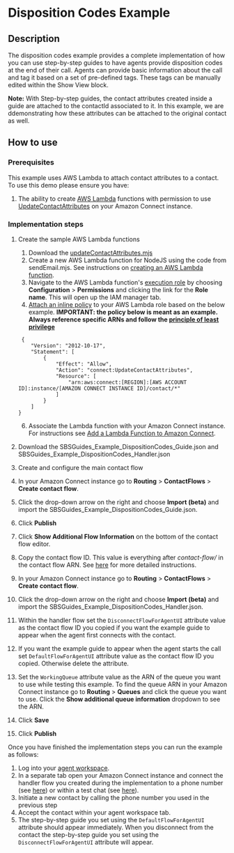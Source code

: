 # Disposition Codes Example

## Description
The disposition codes example provides a complete implementation of how you can use step-by-step guides to have agents provide disposition codes at the end of their call. Agents can provide basic information about the call and tag it based on a set of pre-defined tags. These tags can be manually edited within the Show View block.

**Note:** With Step-by-step guides, the contact attributes created inside a guide are attached to the contactId associated to it. In this example, we are ddemonstrating how these attributes can be attached to the original contact as well. 

## How to use

### Prerequisites
This example uses AWS Lambda to attach contact attributes to a contact. To use this demo please ensure you have:
1. The ability to create [AWS Lambda](https://aws.amazon.com/lambda/) functions with permission to use [UpdateContactAttributes](https://docs.aws.amazon.com/connect/latest/APIReference/API_UpdateContactAttributes.html) on your Amazon Connect instance.
### Implementation steps
1. Create the sample AWS Lambda functions
    1. Download the [updateContactAttributes.mjs](./sampleLamba/updateContactAttributes.mjs)
    1. Create a new AWS Lambda function for NodeJS using the code from sendEmail.mjs. See instructions on [creating an AWS Lambda function](https://docs.aws.amazon.com/lambda/latest/dg/lambda-nodejs.html).
    1. Navigate to the AWS Lambda function's [execution role](https://docs.aws.amazon.com/lambda/latest/dg/lambda-intro-execution-role.html) by choosing **Configuration** > **Permissions** and clicking the link for the **Role name**. This will open up the IAM manager tab.
    1. [Attach an inline policy](https://docs.aws.amazon.com/IAM/latest/UserGuide/access_policies_manage-attach-detach.html#add-policies-console) to your AWS Lambda role based on the below example. **IMPORTANT: the policy below is meant as an example. Always reference specific ARNs and follow the [principle of least privilege](https://docs.aws.amazon.com/IAM/latest/UserGuide/best-practices.html)**
    ```
     {
        "Version": "2012-10-17",
        "Statement": [
            {
                "Effect": "Allow",
                "Action": "connect:UpdateContactAttributes",
                "Resource": [
                    "arn:aws:connect:[REGION]:[AWS ACCOUNT ID]:instance/[AMAZON CONNECT INSTANCE ID]/contact/*"
                ]
            }
        ]
    }
    ```
    6. Associate the Lambda function with your Amazon Connect instance. For instructions see [Add a Lambda Function to Amazon Connect](https://docs.aws.amazon.com/connect/latest/adminguide/connect-lambda-functions.html#add-lambda-function).

1. Download the SBSGuides_Example_DispositionCodes_Guide.json and SBSGuides_Example_DispositionCodes_Handler.json
2. Create and configure the main contact flow
1. In your Amazon Connect instance go to **Routing** > **ContactFlows** > **Create contact flow**.
1. Click the drop-down arrow on the right and choose **Import (beta)** and import the SBSGuides_Example_DispositionCodes_Guide.json.
1. Click **Publish**
1. Click **Show Additional Flow Information** on the bottom of the contact flow editor.
1. Copy the contact flow ID. This value is everything after *contact-flow/* in the contact flow ARN. See [here](https://docs.aws.amazon.com/connect/latest/adminguide/find-contact-flow-id.html) for more detailed instructions.
1. In your Amazon Connect instance go to **Routing** > **ContactFlows** > **Create contact flow**.
1. Click the drop-down arrow on the right and choose **Import (beta)** and import the SBSGuides_Example_DispositionCodes_Handler.json.
1. Within the handler flow set the `DisconnectFlowForAgentUI` attribute value as the contact flow ID you copied if you want the example guide to appear when the agent first connects with the contact.
1. If you want the example guide to appear when the agent starts the call set `DefaultFlowForAgentUI` attribute value as the contact flow ID you copied. Otherwise delete the attribute.
1. Set the `WorkingQueue` attribute value as the ARN of the queue you want to use while testing this example. To find the queue ARN in your Amazon Connect instance go to **Routing** > **Queues** and click the queue you want to use. Click the **Show additional queue information** dropdown to see the ARN.
1. Click **Save**
1. Click **Publish**

Once you have finished the implementation steps you can run the example as follows:

1. Log into your [agent workspace](https://docs.aws.amazon.com/connect/latest/adminguide/agent-user-guide.html).
1. In a separate tab open your Amazon Connect instance and connect the handler flow you created during the implementation to a phone number (see [here](https://docs.aws.amazon.com/connect/latest/adminguide/tutorial1-assign-contact-flow-to-number.html)) or within a test chat (see [here](https://docs.aws.amazon.com/connect/latest/adminguide/chat-testing.html#test-chat)).
1. Initiate a new contact by calling the phone number you used in the previous step 
1. Accept the contact within your agent workspace tab.
1. The step-by-step guide you set using the `DefaultFlowForAgentUI` attribute should appear immediately. When you disconnect from the contact the step-by-step guide you set using the `DisconnectFlowForAgentUI` attribute will appear.
